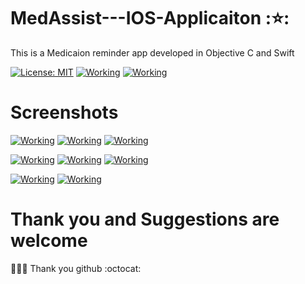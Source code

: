 # MedAssist---IOS-Applicaiton ::star::
This is a Medicaion reminder app developed in Objective C and Swift


[![License: MIT](https://img.shields.io/badge/License-MIT-yellow.svg)](https://opensource.org/licenses/MIT)
[![Working](https://img.shields.io/badge/Working-yes-brightgreen.svg)]()
[![Working](https://img.shields.io/badge/Implemented-100%25-brightgreen.svg)]()


# Screenshots
[![Working](https://github.com/Raulkg/MedAssist---IOS-Applicaiton/blob/master/Screen%20Shot%202015-12-11%20at%203.38.42%20PM.png)]()
[![Working](https://github.com/Raulkg/MedAssist---IOS-Applicaiton/blob/master/Screen%20Shot%202015-12-11%20at%203.40.17%20PM.png)]()
[![Working](https://github.com/Raulkg/MedAssist---IOS-Applicaiton/blob/master/Screen%20Shot%202015-12-11%20at%203.41.34%20PM.png)]()

[![Working](https://github.com/Raulkg/MedAssist---IOS-Applicaiton/blob/master/Screen%20Shot%202015-12-11%20at%203.42.16%20PM.png)]()
[![Working](https://github.com/Raulkg/MedAssist---IOS-Applicaiton/blob/master/Screen%20Shot%202015-12-11%20at%203.44.25%20PM.png)]()
[![Working](https://github.com/Raulkg/MedAssist---IOS-Applicaiton/blob/master/Screen%20Shot%202015-12-13%20at%207.22.23%20AM.png)]()

[![Working](https://github.com/Raulkg/MedAssist---IOS-Applicaiton/blob/master/Screen%20Shot%202015-12-13%20at%209.21.46%20AM.png)]()
[![Working](https://github.com/Raulkg/MedAssist---IOS-Applicaiton/blob/master/Screen%20Shot%202015-12-13%20at%209.02.27%20AM.png)]()











# Thank you and Suggestions are welcome
:tada::tada::tada:
Thank you github :octocat:

